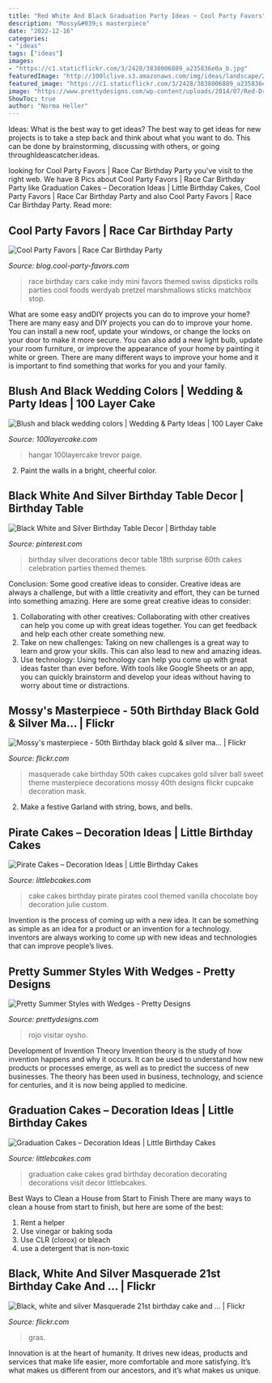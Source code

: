 ```yaml
---
title: "Red White And Black Graduation Party Ideas ~ Cool Party Favors"
description: "Mossy&#039;s masterpiece"
date: "2022-12-16"
categories:
- "ideas"
tags: ["ideas"]
images:
- "https://c1.staticflickr.com/3/2428/3838006889_a235836e0a_b.jpg"
featuredImage: "http://100lclive.s3.amazonaws.com/img/ideas/landscape/216577.jpg?a=1593543239.2657"
featured_image: "https://c1.staticflickr.com/3/2428/3838006889_a235836e0a_b.jpg"
image: "https://www.prettydesigns.com/wp-content/uploads/2014/07/Red-Dress-and-Wedges.jpg"
ShowToc: true
author: "Norma Heller"
---
```



Ideas: What is the best way to get ideas?
The best way to get ideas for new projects is to take a step back and think about what you want to do. This can be done by brainstorming, discussing with others, or going throughIdeascatcher.ideas.

	

		
looking for Cool Party Favors | Race Car Birthday Party you've visit to the right web. We have 8 Pics about Cool Party Favors | Race Car Birthday Party like Graduation Cakes – Decoration Ideas | Little Birthday Cakes, Cool Party Favors | Race Car Birthday Party and also Cool Party Favors | Race Car Birthday Party. Read more:
		
    
## Cool Party Favors | Race Car Birthday Party

<img loading=lazy src="http://blog.cool-party-favors.com/wp-content/uploads/2013/03/Race-Car-Party-Food.jpg" onerror="this.onerror=null;this.src='https://tse3.mm.bing.net/th?id=OIP.VghDM_7oX1EKCGUkp0kHnQHaE6&amp;pid=15.1';" alt="Cool Party Favors | Race Car Birthday Party">

_Source: blog.cool-party-favors.com_

>race birthday cars cake indy mini favors themed swiss dipsticks rolls parties cool foods werdyab pretzel marshmallows sticks matchbox stop. 

	

What are some easy andDIY projects you can do to improve your home?
There are many easy and DIY projects you can do to improve your home. You can install a new roof, update your windows, or change the locks on your door to make it more secure. You can also add a new light bulb, update your room furniture, or improve the appearance of your home by painting it white or green. There are many different ways to improve your home and it is important to find something that works for you and your family.

    
## Blush And Black Wedding Colors | Wedding &amp; Party Ideas | 100 Layer Cake

<img loading=lazy src="http://100lclive.s3.amazonaws.com/img/ideas/landscape/216577.jpg?a=1593543239.2657" onerror="this.onerror=null;this.src='https://tse3.mm.bing.net/th?id=OIP.XPMgOOHsD2XEsneFUYKw7AHaLH&amp;pid=15.1';" alt="Blush and black wedding colors | Wedding &amp; Party Ideas | 100 Layer Cake">

_Source: 100layercake.com_

>hangar 100layercake trevor paige. 

	

2. Paint the walls in a bright, cheerful color.

    
## Black White And Silver Birthday Table Decor | Birthday Table

<img loading=lazy src="https://i.pinimg.com/736x/b1/97/7d/b1977daae5ca540a9946456a3dd99a58.jpg" onerror="this.onerror=null;this.src='https://tse2.mm.bing.net/th?id=OIP.RD5oziwOElo2Pqwx5s6nigHaJ3&amp;pid=15.1';" alt="Black White and Silver Birthday Table Decor | Birthday table">

_Source: pinterest.com_

>birthday silver decorations decor table 18th surprise 60th cakes celebration parties themed themes. 

	

Conclusion: Some good creative ideas to consider.
Creative ideas are always a challenge, but with a little creativity and effort, they can be turned into something amazing. Here are some great creative ideas to consider: 
1. Collaborating with other creatives: Collaborating with other creatives can help you come up with great ideas together. You can get feedback and help each other create something new. 
2. Take on new challenges: Taking on new challenges is a great way to learn and grow your skills. This can also lead to new and amazing ideas. 
3. Use technology: Using technology can help you come up with great ideas faster than ever before. With tools like Google Sheets or an app, you can quickly brainstorm and develop your ideas without having to worry about time or distractions.

    
## Mossy&#039;s Masterpiece - 50th Birthday Black Gold &amp; Silver Ma… | Flickr

<img loading=lazy src="https://c1.staticflickr.com/3/2428/3838006889_a235836e0a_b.jpg" onerror="this.onerror=null;this.src='https://tse2.mm.bing.net/th?id=OIP.kR2PWLzzxBCiQRl2X1TmVAHaJ4&amp;pid=15.1';" alt="Mossy&#039;s masterpiece - 50th Birthday black gold &amp; silver ma… | Flickr">

_Source: flickr.com_

>masquerade cake birthday 50th cakes cupcakes gold silver ball sweet theme masterpiece decorations mossy 40th designs flickr cupcake decoration mask. 

	

2. Make a festive Garland with string, bows, and bells.

    
## Pirate Cakes – Decoration Ideas | Little Birthday Cakes

<img loading=lazy src="http://www.littlebcakes.com/wp-content/uploads/2013/08/Pirate-Cake.jpg" onerror="this.onerror=null;this.src='https://tse1.mm.bing.net/th?id=OIP.R3Y5PYGv4gTqSeNIEjy6xQHaKt&amp;pid=15.1';" alt="Pirate Cakes – Decoration Ideas | Little Birthday Cakes">

_Source: littlebcakes.com_

>cake cakes birthday pirate pirates cool themed vanilla chocolate boy decoration julie custom. 

	

Invention is the process of coming up with a new idea. It can be something as simple as an idea for a product or an invention for a technology. inventors are always working to come up with new ideas and technologies that can improve people’s lives.

    
## Pretty Summer Styles With Wedges - Pretty Designs

<img loading=lazy src="https://www.prettydesigns.com/wp-content/uploads/2014/07/Red-Dress-and-Wedges.jpg" onerror="this.onerror=null;this.src='https://tse1.mm.bing.net/th?id=OIP.Tk70m51GO723kRDhDLs_IAHaK3&amp;pid=15.1';" alt="Pretty Summer Styles with Wedges - Pretty Designs">

_Source: prettydesigns.com_

>rojo visitar oysho. 

	

Development of Invention Theory
Invention theory is the study of how invention happens and why it occurs. It can be used to understand how new products or processes emerge, as well as to predict the success of new businesses. The theory has been used in business, technology, and science for centuries, and it is now being applied to medicine.

    
## Graduation Cakes – Decoration Ideas | Little Birthday Cakes

<img loading=lazy src="https://www.littlebcakes.com/wp-content/uploads/2013/08/Graduation-Cake-Images.jpg" onerror="this.onerror=null;this.src='https://tse4.mm.bing.net/th?id=OIP.yDS-yp1KfQP4wkGKhZ3-IgHaJ4&amp;pid=15.1';" alt="Graduation Cakes – Decoration Ideas | Little Birthday Cakes">

_Source: littlebcakes.com_

>graduation cake cakes grad birthday decoration decorating decorations visit decor littlebcakes. 

	

Best Ways to Clean a House from Start to Finish
There are many ways to clean a house from start to finish, but here are some of the best: 
1. Rent a helper 
2. Use vinegar or baking soda 
3. Use CLR (clorox) or bleach 
4. use a detergent that is non-toxic 

    
## Black, White And Silver Masquerade 21st Birthday Cake And … | Flickr

<img loading=lazy src="https://c2.staticflickr.com/8/7024/6698439825_90f5e1acc4_b.jpg" onerror="this.onerror=null;this.src='https://tse4.mm.bing.net/th?id=OIP.gY9vPdPmcp_orm98khnSrQHaOM&amp;pid=15.1';" alt="Black, white and silver Masquerade 21st birthday cake and … | Flickr">

_Source: flickr.com_

>gras. 

	

Innovation is at the heart of humanity. It drives new ideas, products and services that make life easier, more comfortable and more satisfying. It’s what makes us different from our ancestors, and it’s what makes us unique.

